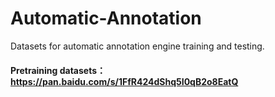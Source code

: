 # Automatic-Annotation
Datasets for automatic annotation engine training and testing.

#### Pretraining datasets：https://pan.baidu.com/s/1FfR424dShq5I0qB2o8EatQ 

